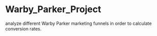 # Warby_Parker_Project
analyze different Warby Parker marketing funnels in order to calculate conversion rates. 
